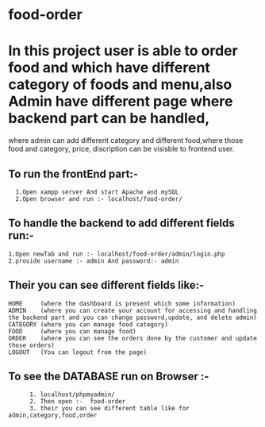 # food-order
# In this project user is able to order food and which have different category of foods and menu,also Admin have different page where backend part can be handled,
  where admin can add different category and different food,where those food and category, price, discription can be visisble to  frontend user.
  
## To run the frontEnd part:-
      1.Open xampp server And start Apache and mySQL
      2.Open browser and run :- localhost/food-order/
  
## To handle the backend to add different fields run:-
    1.Open newTab and run :- localhost/food-order/admin/login.php
    2.provide username :- admin And password:- admin 
  
## Their you can see different fields like:-
    HOME     (where the dashboard is present which some information)
    ADMIN    (where you can create your account for accessing and handling the backend part and you can change password,update, and delete admin)
    CATEGORY (where you can manage food category)
    FOOD     (where you can manage food)
    ORDER    (where you can see the orders done by the customer and update those orders)
    LOGOUT   (You can logout from the page)
  
## To see the DATABASE run on Browser :-
          1. localhost/phpmyadmin/  
          2. Then open :-  food-order
          3. their you can see different table like for admin,category,food,order
